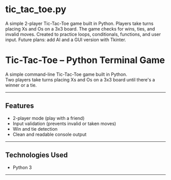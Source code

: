 # tic_tac_toe.py
A simple 2-player Tic-Tac-Toe game built in Python. Players take turns placing Xs and Os on a 3x3 board. The game checks for wins, ties, and invalid moves. Created to practice loops, conditionals, functions, and user input. Future plans: add AI and a GUI version with Tkinter.
#  Tic-Tac-Toe – Python Terminal Game

A simple command-line Tic-Tac-Toe game built in Python.  
Two players take turns placing Xs and Os on a 3x3 board until there's a winner or a tie.

---

## Features
- 2-player mode (play with a friend)
- Input validation (prevents invalid or taken moves)
- Win and tie detection
- Clean and readable console output

---

##  Technologies Used
- Python 3

---




